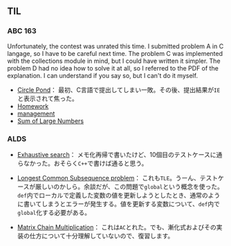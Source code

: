 ## TIL

### ABC 163
Unfortunately, the contest was unrated this time. I submitted problem A in C langage, so I have to be careful next time. The problem C was implemented with the collections module in mind, but I could have written it simpler. The problem D had no idea how to solve it at all, so I referred to the PDF of the explanation. I can understand if you say so, but I can't do it myself.

- [Circle Pond](https://atcoder.jp/contests/abc163/submissions/12110415)：
最初、C言語で提出してしまい一敗。その後、提出結果が```IE```と表示されて焦った。
- [Homework](https://atcoder.jp/contests/abc163/submissions/12086288)
- [management](https://atcoder.jp/contests/abc163/submissions/12106889)
- [Sum of Large Numbers](https://atcoder.jp/contests/abc163/submissions/12148509)

### ALDS

- [Exhaustive search](https://onlinejudge.u-aizu.ac.jp/courses/lesson/1/ALDS1/5/ALDS1_5_A)：
メモ化再帰で書いたけど、10個目のテストケースに通らなかった。おそらく```C++```で書けば通ると思う。

- [Longest Common Subsequence problem](https://onlinejudge.u-aizu.ac.jp/courses/lesson/1/ALDS1/10/ALDS1_10_C)：
これも```TLE```。うーん、テストケースが厳しいのかしら。余談だが、この問題で```global```という概念を使った。```def```内でローカルで定義した変数の値を更新しようとしたとき、通常のように書いてしまうとエラーが発生する。値を更新する変数について、```def```内で```global```化する必要がある。

- [Matrix Chain Multiplication](https://onlinejudge.u-aizu.ac.jp/courses/lesson/1/ALDS1/10/ALDS1_10_B)：
これは```AC```とれた。でも、漸化式およびその実装の仕方について十分理解していないので、復習します。
